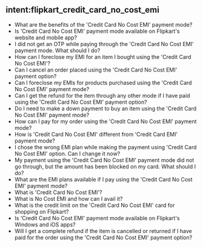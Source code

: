 ## intent:flipkart_credit_card_no_cost_emi
 - What are the benefits of the 'Credit Card No Cost EMI' payment mode?
 - Is 'Credit Card No Cost EMI' payment mode available on Flipkart's website and mobile app?
 - I did not get an OTP while paying through the 'Credit Card No Cost EMI' payment mode. What should I do?
 - How can I foreclose my EMI for an item I bought using the 'Credit Card No Cost EMI'?
 - Can I cancel an order placed using the 'Credit Card No Cost EMI' payment option?
 - Can I foreclose my EMIs for products purchased using the 'Credit Card No Cost EMI' payment mode?
 - Can I get the refund for the item through any other mode if I have paid using the 'Credit Card No Cost EMI' payment option?
 - Do I need to make a down payment to buy an item using the 'Credit Card No Cost EMI' payment mode?
 - How can I pay for my order using the 'Credit Card No Cost EMI' payment mode?
 - How is 'Credit Card No Cost EMI' different from 'Credit Card EMI' payment mode?
 - I chose the wrong EMI plan while making the payment using 'Credit Card No Cost EMI' option. Can I change it now?
 - My payment using the 'Credit Card No Cost EMI' payment mode did not go through, but the amount has been blocked on my card. What should I do?
 - What are the EMI plans available if I pay using the 'Credit Card No Cost EMI' payment mode?
 - What is 'Credit Card No Cost EMI'?
 - What is No Cost EMI and how can I avail it?
 - What is the credit limit on the 'Credit Card No Cost EMI' card for shopping on Flipkart?
 - Is 'Credit Card No Cost EMI' payment mode available on Flipkart's Windows and iOS apps?
 - Will I get a complete refund if the item is cancelled or returned if I have paid for the order using the 'Credit Card No Cost EMI' payment option?
